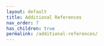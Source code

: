 ```yaml
---
layout: default
title: Additional References
nav_order: 7
has_children: true
permalink: /additional-references/
---
```

